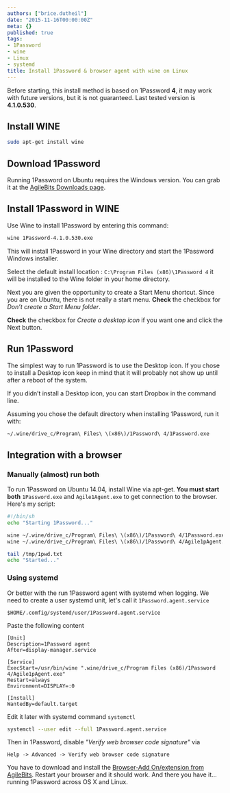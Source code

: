 ```yaml
---
authors: ["brice.dutheil"]
date: "2015-11-16T00:00:00Z"
meta: {}
published: true
tags:
- 1Password
- wine
- Linux
- systemd
title: Install 1Password & browser agent with wine on Linux
---
```


Before starting, this install method is based on 1Password **4**, it may work with future versions,
but it is not guaranteed. Last tested version is **4.1.0.530**.

## Install WINE

```sh
sudo apt-get install wine
```

## Download 1Password

Running 1Password on Ubuntu requires the Windows version. You can grab it at the
[AgileBits Downloads page](https://agilebits.com/onepassword/windows).

## Install 1Password in WINE

Use Wine to install 1Password by entering this command:

```sh
wine 1Password-4.1.0.530.exe
```

This will install 1Password in your Wine directory and start the 1Password Windows installer.

Select the default install location : `C:\Program Files (x86)\1Password 4` it will be installed to the Wine
folder in your home directory.

Next you are given the opportunity to create a Start Menu shortcut. Since you are on Ubuntu, there is not really
a start menu. **Check** the checkbox for _Don’t create a Start Menu folder_.

**Check** the checkbox for _Create a desktop icon_ if you want one and click the Next button.

## Run 1Password

The simplest way to run 1Password is to use the Desktop icon. If you chose to install a Desktop icon keep
in mind that it will probably not show up until after a reboot of the system.

If you didn’t install a Desktop icon, you can start Dropbox in the command line.

Assuming you chose the default directory when installing 1Password, run it with:

```sh
~/.wine/drive_c/Program\ Files\ \(x86\)/1Password\ 4/1Password.exe
```

## Integration with a browser

### Manually (almost) run both

To run 1Password on Ubuntu 14.04, install Wine via apt-get. **You must start both** `1Password.exe` and `Agile1Agent.exe` to get connection to the browser. Here's my script:

```sh
#!/bin/sh
echo "Starting 1Password..."

wine ~/.wine/drive_c/Program\ Files\ \(x86\)/1Password\ 4/1Password.exe >> /tmp/1pwd-wine.txt 2>&1 &
wine ~/.wine/drive_c/Program\ Files\ \(x86\)/1Password\ 4/Agile1pAgent.exe >> /tmp/1pwd-wine.txt 2>&1 &

tail /tmp/1pwd.txt
echo "Started..."
```

### Using systemd

Or better with the run 1Password agent with systemd when logging.
We need to create a user systemd unit, let's call it `1Password.agent.service`

```
$HOME/.comfig/systemd/user/1Password.agent.service
```

Paste the following content

```
[Unit]
Description=1Password agent
After=display-manager.service

[Service]
ExecStart=/usr/bin/wine ".wine/drive_c/Program Files (x86)/1Password 4/Agile1pAgent.exe"
Restart=always
Environment=DISPLAY=:0

[Install]
WantedBy=default.target
```

Edit it later with systemd command `systemctl`

```sh
systemctl --user edit --full 1Password.agent.service
```


Then in 1Password, disable _"Verify web browser code signature"_ via 

```
Help -> Advanced -> Verify web browser code signature
```

You have to download and install the [Browser-Add On/extension from AgileBits](https://agilebits.com/onepassword/extensions). Restart your browser and it should work.
And there you have it... running 1Password across OS X and Linux.



